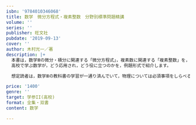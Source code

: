 ```yaml
---
isbn: '9784010346068'
title: 数学　微分方程式・複素整数　分野別標準問題精講
volume: ''
series: ''
publisher: 旺文社
pubdate: '2019-09-13'
cover: ''
author: 木村光一／著
description: |+
  本書は，数学Ⅲの微分・積分に関連する「微分方程式」，複素数に関連する「複素整数」を，入試問題，創作問題を通して紹介する副読本のような問題集です。
  高校で学ぶ数学が，どう応用され，どう役に立つのかを，例題形式で紹介します。

  想定読者は，数学Ⅲの教科書の学習が一通り済んでいて，物理については必須事項をしらべるのに教科書のどこをみればよいか知っている方です。

price: '1400'
genre: ''
target: 学参II(高校)
format: 全集・双書
content: 数学

---
```

